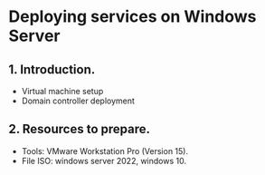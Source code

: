 # Deploying services on Windows Server

## 1. Introduction.
- Virtual machine setup
- Domain controller deployment

## 2. Resources to prepare.
- Tools: VMware Workstation Pro (Version 15).
- File ISO: windows server 2022, windows 10.


